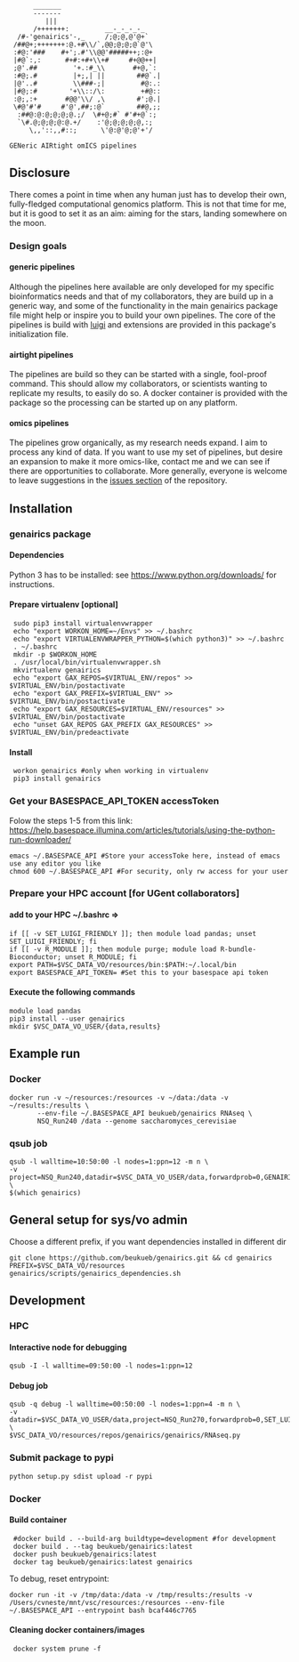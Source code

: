 ```
      _______
      -------
         |||
      /+++++++:         __-_-_-_-_
  /#-'genairics'-,_     /;@;@,@'@+`
 /##@+;+++++++:@.+#\\/`,@@;@;@;@`@'\
 :#@:'###    #+';.#'\\@@'#####++;:@+
 |#@`:,:      #+#:+#+\\+#     #+@@++|
 ;@'.##         '+.:#_\\       #+@,`:
 :#@;.#         |+;,| ||        ##@`.|
 |@'..#         \\###-;|         #@:.:
 |#@;:#        '+\\::/\:         +#@::
 :@;,:+       #@@'\\/ ,\        #';@.|
 \#@'#'#     #'@',##;:@`        ##@,;;
  :##@:@:@;@;@;@.;/  \#+@;#` #'#+@`:;
  `\#.@;@;@;@:@.+/    :'@;@;@;@;@,:;
     \,,'::,,#::;      \'@:@'@;@'+'/

GENeric AIRtight omICS pipelines
```

## Disclosure

There comes a point in time when any human just has to develop their
own, fully-fledged computational genomics platform. This is not that
time for me, but it is good to set it as an aim: aiming for the stars,
landing somewhere on the moon.

### Design goals

#### generic pipelines

Although the pipelines here available are only developed for my
specific bioinformatics needs and that of my collaborators, they are
build up in a generic way, and some of the functionality in the main
genairics package file might help or inspire you to build your own
pipelines. The core of the pipelines is build with
[luigi](https://luigi.readthedocs.io) and extensions are provided in
this package's initialization file.

#### airtight pipelines

The pipelines are build so they can be started with a single,
fool-proof command.  This should allow my collaborators, or scientists
wanting to replicate my results, to easily do so. A
docker container is provided with the package so the processing
can be started up on any platform.

#### omics pipelines

The pipelines grow organically, as my research needs expand. I aim to
process any kind of data. If you want to use my set of pipelines, but
desire an expansion to make it more omics-like, contact me and we can
see if there are opportunities to collaborate. More generally,
everyone is welcome to leave suggestions in the [issues
section](https://github.com/beukueb/genairics/issues) of the
repository.

## Installation

### genairics package

#### Dependencies

Python 3 has to be installed: see https://www.python.org/downloads/ for instructions.

#### Prepare virtualenv [optional]

     sudo pip3 install virtualenvwrapper
     echo "export WORKON_HOME=~/Envs" >> ~/.bashrc
     echo "export VIRTUALENVWRAPPER_PYTHON=$(which python3)" >> ~/.bashrc
     . ~/.bashrc
     mkdir -p $WORKON_HOME
     . /usr/local/bin/virtualenvwrapper.sh
     mkvirtualenv genairics
     echo "export GAX_REPOS=$VIRTUAL_ENV/repos" >> $VIRTUAL_ENV/bin/postactivate
     echo "export GAX_PREFIX=$VIRTUAL_ENV" >> $VIRTUAL_ENV/bin/postactivate
     echo "export GAX_RESOURCES=$VIRTUAL_ENV/resources" >> $VIRTUAL_ENV/bin/postactivate
     echo "unset GAX_REPOS GAX_PREFIX GAX_RESOURCES" >> $VIRTUAL_ENV/bin/predeactivate

#### Install

     workon genairics #only when working in virtualenv
     pip3 install genairics

### Get your BASESPACE_API_TOKEN accessToken

Folow the steps 1-5 from this link:
https://help.basespace.illumina.com/articles/tutorials/using-the-python-run-downloader/

	emacs ~/.BASESPACE_API #Store your accessToke here, instead of emacs use any editor you like
	chmod 600 ~/.BASESPACE_API #For security, only rw access for your user

### Prepare your HPC account [for UGent collaborators]

#### add to your HPC ~/.bashrc =>

    if [[ -v SET_LUIGI_FRIENDLY ]]; then module load pandas; unset SET_LUIGI_FRIENDLY; fi
    if [[ -v R_MODULE ]]; then module purge; module load R-bundle-Bioconductor; unset R_MODULE; fi
    export PATH=$VSC_DATA_VO/resources/bin:$PATH:~/.local/bin
    export BASESPACE_API_TOKEN= #Set this to your basespace api token

#### Execute the following commands

    module load pandas
    pip3 install --user genairics
    mkdir $VSC_DATA_VO_USER/{data,results}

## Example run

### Docker

    docker run -v ~/resources:/resources -v ~/data:/data -v ~/results:/results \
	       --env-file ~/.BASESPACE_API beukueb/genairics RNAseq \
	       NSQ_Run240 /data --genome saccharomyces_cerevisiae

### qsub job

    qsub -l walltime=10:50:00 -l nodes=1:ppn=12 -m n \
    -v project=NSQ_Run240,datadir=$VSC_DATA_VO_USER/data,forwardprob=0,GENAIRICS_ENV_ARGS=RNAseq,SET_LUIGI_FRIENDLY= \
    $(which genairics)
   
## General setup for sys/vo admin

Choose a different prefix, if you want dependencies installed in different dir

    git clone https://github.com/beukueb/genairics.git && cd genairics
    PREFIX=$VSC_DATA_VO/resources genairics/scripts/genairics_dependencies.sh

## Development

### HPC

#### Interactive node for debugging

    qsub -I -l walltime=09:50:00 -l nodes=1:ppn=12

#### Debug job

    qsub -q debug -l walltime=00:50:00 -l nodes=1:ppn=4 -m n \
    -v datadir=$VSC_DATA_VO_USER/data,project=NSQ_Run270,forwardprob=0,SET_LUIGI_FRIENDLY=,GENAIRICS_ENV_ARGS= \
    $VSC_DATA_VO/resources/repos/genairics/genairics/RNAseq.py

### Submit package to pypi

    python setup.py sdist upload -r pypi

### Docker

#### Build container

     #docker build . --build-arg buildtype=development #for development
     docker build . --tag beukueb/genairics:latest
     docker push beukueb/genairics:latest
     docker tag beukueb/genairics:latest genairics

To debug, reset entrypoint:

    docker run -it -v /tmp/data:/data -v /tmp/results:/results -v /Users/cvneste/mnt/vsc/resources:/resources --env-file ~/.BASESPACE_API --entrypoint bash bcaf446c7765

#### Cleaning docker containers/images

     docker system prune -f